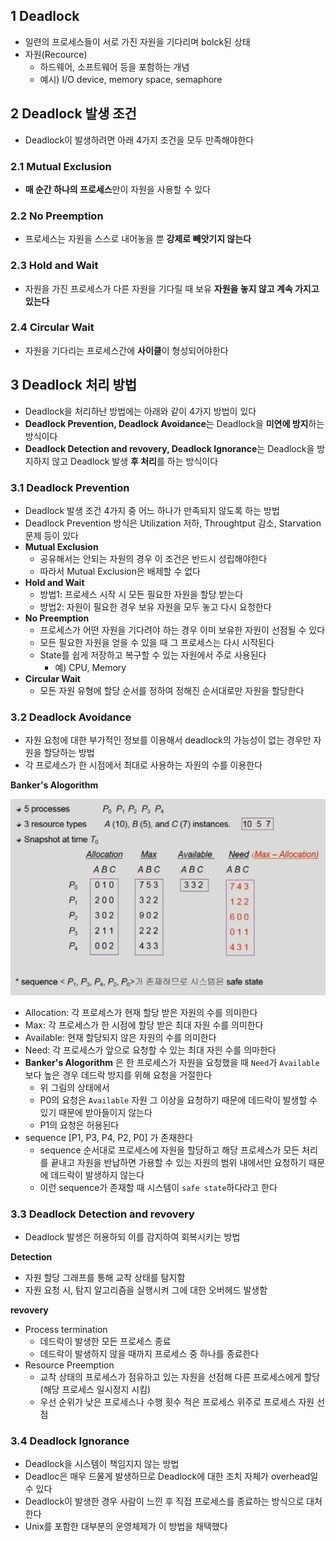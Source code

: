 ## 1 Deadlock

* 일련의 프로세스들이 서로 가진 자원을 기다리며 bolck된 상태
* 자원(Recource)
  * 하드웨어, 소프트웨어 등을 포함하는 개념
  * 예시) I/O device, memory space, semaphore



## 2 Deadlock 발생 조건

* Deadlock이 발생하려면 아래 4가지 조건을 모두 만족해야한다



### 2.1 Mutual Exclusion

* **매 순간 하나의 프로세스**만이 자원을 사용할 수 있다



### 2.2 No Preemption

* 프로세스는 자원을 스스로 내어놓을 뿐 **강제로 빼앗기지 않는다**



### 2.3 Hold and Wait

* 자원을 가진 프로세스가 다른 자원을 기다릴 때 보유 **자원을 놓지 않고 계속 가지고 있는다**



### 2.4 Circular Wait

* 자원을 기다리는 프로세스간에 **사이클**이 형성되어야한다



## 3 Deadlock 처리 방법

* Deadlock을 처리하난 방법에는 아래와 같이 4가지 방법이 있다
* **Deadlock Prevention, Deadlock Avoidance**는 Deadlock을 **미연에 방지**하는 방식이다
* **Deadlock Detection and revovery, Deadlock Ignorance**는 Deadlock을 방지하지 않고 Deadlock 발생 **후 처리**를 하는 방식이다



### 3.1 Deadlock Prevention

* Deadlock 발생 조건 4가지 중 어느 하나가 만족되지 않도록 하는 방법
* Deadlock Prevention 방식은 Utilization 저하, Throughtput 감소, Starvation 문제 등이 있다
* **Mutual Exclusion**
  * 공유해서는 안되는 자원의 경우 이 조건은 반드시 성립해야한다
  * 따라서 Mutual Exclusion은 배제할 수 없다
* **Hold and Wait**
  * 방법1: 프로세스 시작 시 모든 필요한 자원을 할당 받는다
  * 방법2: 자원이 필요한 경우 보유 자원을 모두 놓고 다시 요청한다
* **No Preemption**
  * 프로세스가 어떤 자원을 기다려야 하는 경우 이미 보유한 자원이 선점될 수 있다
  * 모든 필요한 자원을 얻을 수 있을 때 그 프로세스는 다시 시작된다
  * State를 쉽게 저장하고 복구할 수 있는 자원에서 주로 사용된다
    * 예) CPU, Memory
* **Circular Wait**
  * 모든 자원 유형에 할당 순서를 정하여 정해진 순서대로만 자원을 할당한다



### 3.2 Deadlock Avoidance

* 자원 요청에 대한 부가적인 정보를 이용해서 deadlock의 가능성이 없는 경우만 자원을 할당하는 방법
* 각 프로세스가 한 시점에서 최대로 사용하는 자원의 수를 이용한다



**Banker's Alogorithm**

![image-20210810080655888](./images/banker's.png)

* Allocation: 각 프로세스가 현재 할당 받은 자원의 수를 의미한다
* Max: 각 프로세스가 한 시점에 할당 받은 최대 자원 수를 의미한다
* Available: 현재 할당되지 않은 자원의 수를 의미한다
* Need: 각 프로세스가 앞으로 요청할 수 있는 최대 자읜 수를 의마한다
* **Banker's Alogorithm** 은 한 프로세스가 자원을 요청했을 때 `Need`가 `Available` 보다 높은 경우 데드락 방지를 위해 요청을 거절한다
  * 위 그림의 상태에서
  * P0의 요청은 `Available` 자원 그 이상을 요청하기 때문에 데드락이 발생할 수 있기 때문에 받아들이지 않는다
  * P1의 요청은 허용된다
* sequence [P1, P3, P4, P2, P0] 가 존재한다
  * sequence 순서대로 프로세스에 자원을 할당하고 해당 프로세스가 모든 처리를 끝내고 자원을 반납하면 가용할 수 있는 자원의 범위 내에서만 요청하기 때문에 데드락이 발생하지 않는다
  * 이런 sequence가 존재할 때 시스템이 `safe state`하다라고 한다

 

### 3.3 Deadlock Detection and revovery

* Deadlock 발생은 허용하되 이를 감지하여 회복시키는 방법

**Detection**

* 자원 할당 그래프를 통해 교착 상태를 탐지함
* 자원 요청 시, 탐지 알고리즘을 실행시켜 그에 대한 오버헤드 발생함

**revovery**

* Process termination
  * 데드락이 발생한 모든 프로세스 종료
  * 데드락이 발생하지 않을 때까지 프로세스 중 하나를 종료한다
* Resource Preemption
  * 교착 상태의 프로세스가 점유하고 있는 자원을 선점해 다른 프로세스에게 할당 (해당 프로세스 일시정지 시킴)
  * 우선 순위가 낮은 프로세스나 수행 횟수 적은 프로세스 위주로 프로세스 자원 선점



### 3.4 Deadlock Ignorance

* Deadlock을 시스템이 책임지지 않는 방법
* Deadloc은 매우 드물게 발생하므로 Deadlock에 대한 조치 자체가 overhead일 수 있다
* Deadlock이 발생한 경우 사람이 느낀 후 직접 프로세스를 종료하는 방식으로 대처한다
* Unix를 포함한 대부분의 운영체제가 이 방법을 채택했다